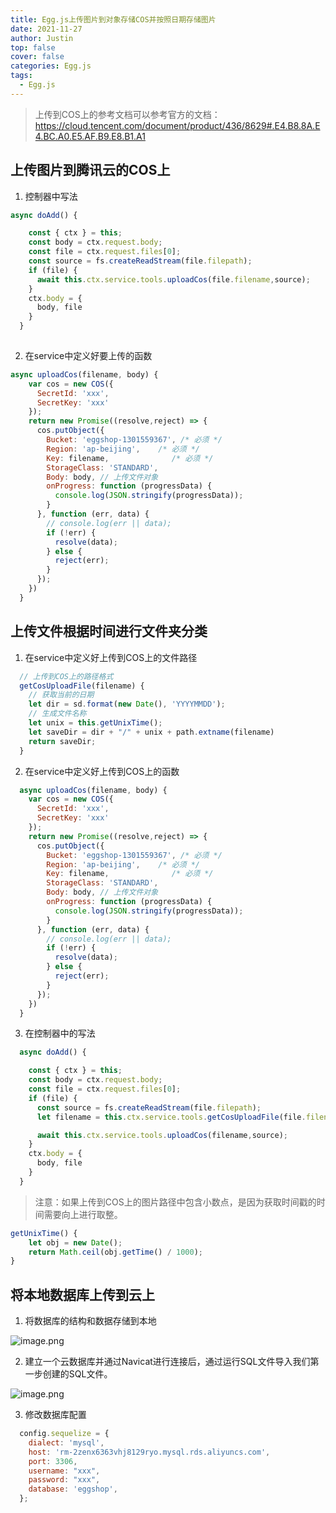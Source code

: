 ```yaml
---
title: Egg.js上传图片到对象存储COS并按照日期存储图片
date: 2021-11-27
author: Justin
top: false
cover: false
categories: Egg.js
tags:
  - Egg.js
---
```


>上传到COS上的参考文档可以参考官方的文档：https://cloud.tencent.com/document/product/436/8629#.E4.B8.8A.E4.BC.A0.E5.AF.B9.E8.B1.A1

## 上传图片到腾讯云的COS上
1. 控制器中写法

```js
async doAdd() {

    const { ctx } = this;
    const body = ctx.request.body;
    const file = ctx.request.files[0];
    const source = fs.createReadStream(file.filepath);
    if (file) {
      await this.ctx.service.tools.uploadCos(file.filename,source);
    }
    ctx.body = {
      body, file
    }
  }
  
```

2. 在service中定义好要上传的函数

```js
async uploadCos(filename, body) {
    var cos = new COS({
      SecretId: 'xxx',
      SecretKey: 'xxx'
    });
    return new Promise((resolve,reject) => {
      cos.putObject({
        Bucket: 'eggshop-1301559367', /* 必须 */
        Region: 'ap-beijing',    /* 必须 */
        Key: filename,              /* 必须 */
        StorageClass: 'STANDARD',
        Body: body, // 上传文件对象
        onProgress: function (progressData) {
          console.log(JSON.stringify(progressData));
        }
      }, function (err, data) {
        // console.log(err || data);
        if (!err) {
          resolve(data);
        } else {
          reject(err);
        }
      });
    })
  }
```

## 上传文件根据时间进行文件夹分类
1. 在service中定义好上传到COS上的文件路径

```js
  // 上传到COS上的路径格式
  getCosUploadFile(filename) {
    // 获取当前的日期
    let dir = sd.format(new Date(), 'YYYYMMDD');
    // 生成文件名称
    let unix = this.getUnixTime();
    let saveDir = dir + "/" + unix + path.extname(filename)
    return saveDir;
  }
```

2. 在service中定义好上传到COS上的函数

```js
  async uploadCos(filename, body) {
    var cos = new COS({
      SecretId: 'xxx',
      SecretKey: 'xxx'
    });
    return new Promise((resolve,reject) => {
      cos.putObject({
        Bucket: 'eggshop-1301559367', /* 必须 */
        Region: 'ap-beijing',    /* 必须 */
        Key: filename,              /* 必须 */
        StorageClass: 'STANDARD',
        Body: body, // 上传文件对象
        onProgress: function (progressData) {
          console.log(JSON.stringify(progressData));
        }
      }, function (err, data) {
        // console.log(err || data);
        if (!err) {
          resolve(data);
        } else {
          reject(err);
        }
      });
    })
  }
```

3. 在控制器中的写法

```js
  async doAdd() {

    const { ctx } = this;
    const body = ctx.request.body;
    const file = ctx.request.files[0];
    if (file) {
      const source = fs.createReadStream(file.filepath);
      let filename = this.ctx.service.tools.getCosUploadFile(file.filename);

      await this.ctx.service.tools.uploadCos(filename,source);
    }
    ctx.body = {
      body, file
    }
  }
```

>注意：如果上传到COS上的图片路径中包含小数点，是因为获取时间戳的时间需要向上进行取整。

```js
getUnixTime() {
    let obj = new Date();
    return Math.ceil(obj.getTime() / 1000);
}
```

## 将本地数据库上传到云上
1. 将数据库的结构和数据存储到本地

![image.png](https://img-blog.csdnimg.cn/img_convert/c10868130b35c81c15897bd4914eb5a8.png)

2. 建立一个云数据库并通过Navicat进行连接后，通过运行SQL文件导入我们第一步创建的SQL文件。

![image.png](https://img-blog.csdnimg.cn/img_convert/2b619ed4d209602fbfcd0e9dab3d86d8.png)

3. 修改数据库配置

```js
  config.sequelize = {
    dialect: 'mysql',
    host: 'rm-2zenx6363vhj8129ryo.mysql.rds.aliyuncs.com',
    port: 3306,
    username: "xxx",
    password: "xxx",
    database: 'eggshop',
  };
```


